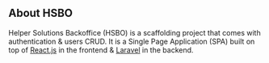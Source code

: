 ## About HSBO

Helper Solutions Backoffice (HSBO) is a scaffolding project that comes with authentication &
users CRUD. It is a Single Page Application (SPA) built on top of [React.js](https://reactjs.org/)
in the frontend & [Laravel](https://laravel.com) in the backend.
